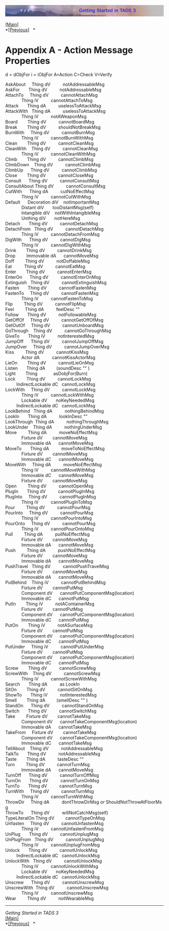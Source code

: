 ---
---
<div class="topbar">

[<img src="topbar.jpg" data-border="0" />](index.html)

</div>

<div class="main">

[\[Main\]](index.html)  
*[\[Previous\]](wheretogofromhere.html)   *

# Appendix A - Action Message Properties

d = dObjFor i = iObjFor A=Action C=Check V=Verify  
  
AskAbout     Thing dV          notAddressableMsg  
AskFor       Thing dV          notAddressableMsg  
AttachTo     Thing dV          cannotAttachMsg  
             Thing iV          cannotAttachToMsg  
Attack       Thing dA          uselessToAttackMsg  
AttackWith   Thing dA          uselessToAttackMsg  
             Thing iV          notAWeaponMsg  
Board        Thing dV          cannotBoardMsg  
Break        Thing dV          shouldNotBreakMsg  
BurnWith     Thing dV          cannotBurnMsg  
             Thing iV          cannotBurnWithMsg  
Clean        Thing dV          cannotCleanMsg  
CleanWith    Thing dV          cannotCleanMsg  
             Thing iV          cannotCleanWithMsg  
Climb        Thing dV          cannotClimbMsg  
ClimbDown    Thing dV          cannotClimbMsg  
ClimbUp      Thing dV          cannotClimbMsg  
Close        Thing dV          cannotCloseMsg  
Consult      Thing dV          cannotConsultMsg  
ConsultAbout Thing dV          cannotConsultMsg  
CutWith      Thing dA          cutNoEffectMsg  
             Thing iV          cannotCutWithMsg  
Default      Decoration diV    notImportantMsg  
             Distant diV       tooDistantMsg(self)  
             Intangible diV    notWithIntangibleMsg  
             Unthing diV       notHereMsg  
Detach       Thing dV          cannotDetachMsg  
DetachFrom   Thing dV          cannotDetachMsg  
             Thing iV          cannotDetachFromMsg  
DigWith      Thing dV          cannotDigMsg  
             Thing iV          cannotDigWithMsg  
Drink        Thing dV          cannotDrinkMsg  
Drop         Immovable dA      cannotMoveMsg  
Doff         Thing dV          notDoffableMsg  
Eat          Thing dV          cannotEatMsg  
Enter        Thing dV          cannotEnterMsg  
EnterOn      Thing dV          cannotEnterOnMsg  
Extinguish   Thing dV          cannotExtinguishMsg  
Fasten       Thing dV          cannotFastenMsg  
FastenTo     Thing dV          cannotFastenMsg  
             Thing iV          cannotFastenToMsg  
Flip         Thing dV          cannotFlipMsg  
Feel         Thing dA          feelDesc ""  
Follow       Thing dV          notFollowableMsg  
GetOffOf     Thing dV          cannotGetOffOfMsg  
GetOutOf     Thing dV          cannotUnboardMsg  
GoThrough    Thing dV          cannotGoThroughMsg  
GiveTo       Thing iV          notInterestedMsg  
JumpOff      Thing dV          cannotJumpOffMsg  
JumpOver     Thing dV          cannotJumpOverMsg  
Kiss         Thing dV          cannotKissMsg  
             Actor dA          cannotKissActorMsg  
LieOn        Thing dV          cannotLieOnMsg  
Listen       Thing dA         (soundDesc "" )  
Light        Thing             asDobjFor(Burn)  
Lock         Thing dV          cannotLockMsg  
         IndirectLockable dC   cannotLockMsg  
LockWith     Thing dV          cannotLockMsg  
             Thing iV          cannotLockWithMsg  
             Lockable dV       noKeyNeededMsg  
         IndirectLockable dC   cannotLockMsg  
LookBehind   Thing dA          nothingBehindMsg  
LookIn       Thing dA          lookInDesc ""  
LookThrough  Thing dA          nothingThroughMsg  
LookUnder    Thing dA          nothingUnderMsg  
Move         Thing dA          moveNoEffectMsg  
             Fixture dV        cannotMoveMsg  
             Immovable dA      cannotMoveMsg  
MoveTo       Thing dA          moveToNoEffectMsg  
             Fixture dV        cannotMoveMsg  
             Immovable dC      cannotMoveMsg  
MoveWith     Thing dA          moveNoEffectMsg  
             Thing iV          cannotMoveWithMsg  
             Immovable dC      cannotMoveMsg  
             Fixture dV        cannotMoveMsg  
Open         Thing dV          cannotOpenMsg  
PlugIn       Thing dV          cannotPlugInMsg  
PlugInto     Thing dV          cannotPlugInMsg  
             Thing iV          cannotPlugInToMsg  
Pour         Thing dV          cannotPourMsg  
PourInto     Thing dV          cannotPourMsg  
             Thing iV          cannotPourIntoMsg  
PourOnto     Thing dV          cannotPourMsg  
             Thing iV          cannotPourOntoMsg  
Pull         Thing dA          pullNoEffectMsg  
             Fixture dV        cannotMoveMsg  
             Immovable dA      cannotMoveMsg  
Push         Thing dA          pushNoEffectMsg  
             Fixture dV        cannotMoveMsg  
             Immovable dA      cannotMoveMsg  
PushTravel   Thing dV          cannotPushTravelMsg  
             Fixture dV        cannotMoveMsg  
             Immovable dA      cannotMoveMsg  
PutBehind    Thing iV          cannotPutBehindMsg  
             Fixture dV        cannotPutMsg  
             Component dV      cannotPutComponentMsg(location)  
             Immovable dC      cannotPutMsg  
PutIn        Thing iV          notAContainerMsg  
             Fixture dV        cannotPutMsg  
             Component dV      cannotPutComponentMsg(location)  
             Immovable dC      cannotPutMsg  
PutOn        Thing iV          notASurfaceMsg  
             Fixture dV        cannotPutMsg  
             Component dV      cannotPutComponentMsg(location)  
             Immovable dC      cannotPutMsg  
PutUnder     Thing iV          cannotPutUnderMsg  
             Fixture dV        cannotPutMsg  
             Component dV      cannotPutComponentMsg(location)  
             Immovable dC      cannotPutMsg  
Screw        Thing dV          cannotScrewMsg  
ScrewWith    Thing dV          cannotScrewMsg  
             Thing iV          cannotScrewWithMsg  
Search       Thing dA          as LookIn  
SitOn        Thing dV          cannotSitOnMsg  
ShowTo       Thing iV          notInterestedMsg  
Smell        Thing dA         (smellDesc "" )  
StandOn      Thing dV          cannotStandOnMsg  
Switch       Thing dV          cannotSwitchMsg  
Take         Fixture dV        cannotTakeMsg  
             Component dV      cannotTakeComponentMsg(location)  
             Immovable dA      cannotTakeMsg  
TakeFrom     Fixture dV        cannotTakeMsg  
             Component dV      cannotTakeComponentMsg(location)  
             Immovable dC      cannotTakeMsg  
TellAbout    Thing dV          notAddressableMsg  
TalkTo       Thing dV          notAddressableMsg  
Taste        Thing dA          tasteDesc ""  
Turn         Thing dV          cannotTurnMsg  
             Immovable dA      cannotMoveMsg  
TurnOff      Thing dV          cannotTurnOffMsg  
TurnOn       Thing dV          cannotTurnOnMsg  
TurnTo       Thing dV          cannotTurnMsg  
TurnWith     Thing dV          cannotTurnMsg  
             Thing iV          cannotTurnWithMsg  
ThrowDir     Thing dA          dontThrowDirMsg *or* ShouldNotThrowAtFloorMsg  
ThrowTo      Thing dV          willNotCatchMsg(self)  
TypeLiteralOn Thing dV         cannotTypeOnMsg  
Unfasten     Thing dV          cannotUnfastenMsg  
             Thing iV          cannotUnfastenFromMsg  
UnPlug       Thing dV          cannotUnplugMsg  
UnPlugFrom   Thing dV          cannotUnplugMsg  
             Thing iV          cannotUnplugFromMsg  
Unlock       Thing dV          cannotUnlockMsg  
         IndirectLockable dC   cannotUnlockMsg  
UnlockWith   Thing dV          cannotUnlockMsg  
             Thing iV          cannotUnlockWithMsg  
             Lockable dV       noKeyNeededMsg  
         IndirectLockable dC   cannotUnlockMsg  
Unscrew      Thing dV          cannotUnscrewMsg  
UnscrewWith  Thing dV          cannotUnscrewMsg  
             Thing iV          cannotUnscrewMsg  
Wear         Thing dV          notWearableMsg  
  
  

------------------------------------------------------------------------

*Getting Started in TADS 3*  
[\[Main\]](index.html)  
*[\[Previous\]](wheretogofromhere.html)   *

</div>
